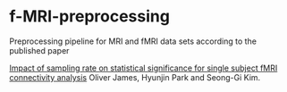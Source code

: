 # f-MRI-preprocessing
Preprocessing pipeline for MRI and fMRI data sets according to the published paper 

[Impact of sampling rate on statistical significance for single subject fMRI connectivity analysis](https://pubmed.ncbi.nlm.nih.gov/31004386/)
Oliver James, Hyunjin Park and Seong-Gi Kim.
